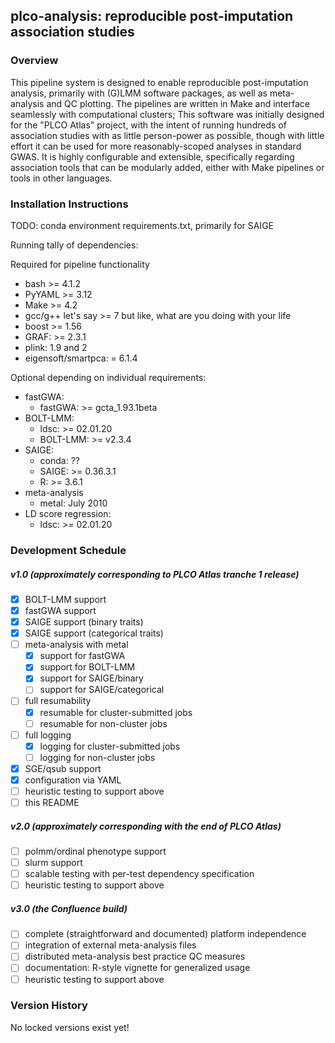 ## plco-analysis: reproducible post-imputation association studies

### Overview

This pipeline system is designed to enable reproducible post-imputation analysis,
primarily with (G)LMM software packages, as well as meta-analysis and QC plotting.
The pipelines are written in Make and interface seamlessly with computational clusters;
This software was initially designed for the "PLCO Atlas" project, with the intent
of running hundreds of association studies with as little person-power as possible,
though with little effort it can be used for more reasonably-scoped analyses in standard
GWAS. It is highly configurable and extensible, specifically regarding association tools
that can be modularly added, either with Make pipelines or tools in other languages.

### Installation Instructions

TODO: conda environment requirements.txt, primarily for SAIGE

Running tally of dependencies:

Required for pipeline functionality
- bash >= 4.1.2
- PyYAML >= 3.12
- Make >= 4.2
- gcc/g++ let's say >= 7 but like, what are you doing with your life
- boost >= 1.56
- GRAF: >= 2.3.1
- plink: 1.9 and 2
- eigensoft/smartpca: = 6.1.4

Optional depending on individual requirements:
- fastGWA:
  - fastGWA: >= gcta_1.93.1beta
- BOLT-LMM:
  - ldsc: >= 02.01.20
  - BOLT-LMM: >= v2.3.4
- SAIGE:
  - conda: ??
  - SAIGE: >= 0.36.3.1
  - R: >= 3.6.1
- meta-analysis
  - metal: July 2010
- LD score regression:
  - ldsc: >= 02.01.20


### Development Schedule
##### v1.0 (approximately corresponding to PLCO Atlas tranche 1 release)
- [x] BOLT-LMM support
- [x] fastGWA support
- [x] SAIGE support (binary traits)
- [x] SAIGE support (categorical traits)
- [ ] meta-analysis with metal
  - [x] support for fastGWA
  - [x] support for BOLT-LMM
  - [x] support for SAIGE/binary
  - [ ] support for SAIGE/categorical
- [ ] full resumability
  - [x] resumable for cluster-submitted jobs
  - [ ] resumable for non-cluster jobs
- [ ] full logging
  - [x] logging for cluster-submitted jobs
  - [ ] logging for non-cluster jobs
- [x] SGE/qsub support
- [x] configuration via YAML
- [ ] heuristic testing to support above
- [ ] this README

##### v2.0 (approximately corresponding with the end of PLCO Atlas)
- [ ] polmm/ordinal phenotype support
- [ ] slurm support
- [ ] scalable testing with per-test dependency specification
- [ ] heuristic testing to support above

##### v3.0 (the Confluence build)
- [ ] complete (straightforward and documented) platform independence
- [ ] integration of external meta-analysis files
- [ ] distributed meta-analysis best practice QC measures
- [ ] documentation: R-style vignette for generalized usage
- [ ] heuristic testing to support above

### Version History
No locked versions exist yet!
